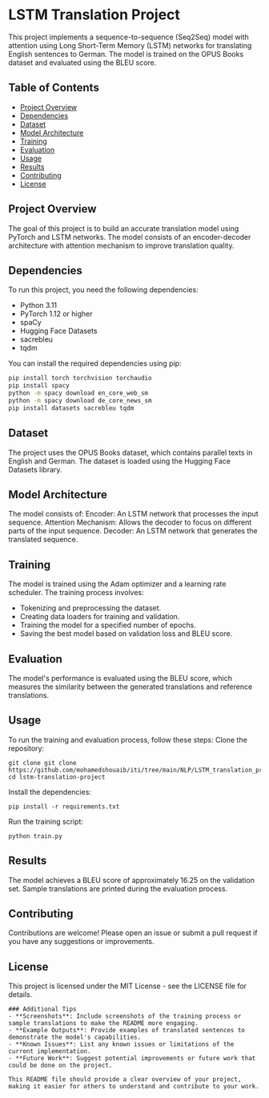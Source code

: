 # LSTM Translation Project

This project implements a sequence-to-sequence (Seq2Seq) model with attention using Long Short-Term Memory (LSTM) networks for translating English sentences to German. The model is trained on the OPUS Books dataset and evaluated using the BLEU score.

## Table of Contents
- [Project Overview](#project-overview)
- [Dependencies](#dependencies)
- [Dataset](#dataset)
- [Model Architecture](#model-architecture)
- [Training](#training)
- [Evaluation](#evaluation)
- [Usage](#usage)
- [Results](#results)
- [Contributing](#contributing)
- [License](#license)

## Project Overview
The goal of this project is to build an accurate translation model using PyTorch and LSTM networks. The model consists of an encoder-decoder architecture with attention mechanism to improve translation quality.

## Dependencies
To run this project, you need the following dependencies:
- Python 3.11
- PyTorch 1.12 or higher
- spaCy
- Hugging Face Datasets
- sacrebleu
- tqdm

You can install the required dependencies using pip:
```bash
pip install torch torchvision torchaudio
pip install spacy
python -m spacy download en_core_web_sm
python -m spacy download de_core_news_sm
pip install datasets sacrebleu tqdm 
```

## Dataset
The project uses the OPUS Books dataset, which contains parallel texts in English and German. The dataset is loaded using the Hugging Face Datasets library.


## Model Architecture
The model consists of:
Encoder: An LSTM network that processes the input sequence.
Attention Mechanism: Allows the decoder to focus on different parts of the input sequence.
Decoder: An LSTM network that generates the translated sequence.


## Training
The model is trained using the Adam optimizer and a learning rate scheduler. The training process involves:
- Tokenizing and preprocessing the dataset.
- Creating data loaders for training and validation.
- Training the model for a specified number of epochs.
- Saving the best model based on validation loss and BLEU score.


## Evaluation
The model's performance is evaluated using the BLEU score, which measures the similarity between the generated translations and reference translations.


## Usage
To run the training and evaluation process, follow these steps:
Clone the repository:
```
git clone git clone https://github.com/mohamedshouaib/iti/tree/main/NLP/LSTM_translation_project
cd lstm-translation-project
```
Install the dependencies:
```
pip install -r requirements.txt
```
Run the training script:
```
python train.py
```


## Results
The model achieves a BLEU score of approximately 16.25 on the validation set. Sample translations are printed during the evaluation process.


## Contributing
Contributions are welcome! Please open an issue or submit a pull request if you have any suggestions or improvements.


## License
This project is licensed under the MIT License - see the LICENSE file for details.
```
### Additional Tips
- **Screenshots**: Include screenshots of the training process or sample translations to make the README more engaging.
- **Example Outputs**: Provide examples of translated sentences to demonstrate the model's capabilities.
- **Known Issues**: List any known issues or limitations of the current implementation.
- **Future Work**: Suggest potential improvements or future work that could be done on the project.

This README file should provide a clear overview of your project, making it easier for others to understand and contribute to your work.
```



